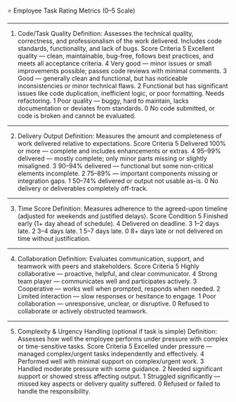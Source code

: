 ⭐ Employee Task Rating Metrics (0–5 Scale)
________________________________________
1. Code/Task Quality
Definition: Assesses the technical quality, correctness, and professionalism of the work delivered. Includes code standards, functionality, and lack of bugs.
Score	Criteria
5	Excellent quality — clean, maintainable, bug-free, follows best practices, and meets all acceptance criteria.
4	Very good — minor issues or small improvements possible; passes code reviews with minimal comments.
3	Good — generally clean and functional, but has noticeable inconsistencies or minor technical flaws.
2	Functional but has significant issues like code duplication, inefficient logic, or poor formatting. Needs refactoring.
1	Poor quality — buggy, hard to maintain, lacks documentation or deviates from standards.
0	No code submitted, or code is broken and cannot be evaluated.
________________________________________
2. Delivery Output
Definition: Measures the amount and completeness of work delivered relative to expectations.
Score	Criteria
5	Delivered 100% or more — complete and includes enhancements or extras.
4	95–99% delivered — mostly complete; only minor parts missing or slightly misaligned.
3	90–94% delivered — functional but some non-critical elements incomplete.
2	75–89% — important components missing or integration gaps.
1	50–74% delivered or output not usable as-is.
0	No delivery or deliverables completely off-track.
________________________________________
3. Time Score
Definition: Measures adherence to the agreed-upon timeline (adjusted for weekends and justified delays).
Score	Condition
5	Finished early (1+ day ahead of schedule).
4	Delivered on deadline.
3	1–2 days late.
2	3–4 days late.
1	5–7 days late.
0	8+ days late or not delivered on time without justification.
________________________________________
4. Collaboration
Definition: Evaluates communication, support, and teamwork with peers and stakeholders.
Score	Criteria
5	Highly collaborative — proactive, helpful, and clear communicator.
4	Strong team player — communicates well and participates actively.
3	Cooperative — works well when prompted, responds when needed.
2	Limited interaction — slow responses or hesitance to engage.
1	Poor collaboration — unresponsive, unclear, or disruptive.
0	Refused to collaborate or actively obstructed teamwork.
________________________________________
5. Complexity & Urgency Handling (optional if task is simple)
Definition: Assesses how well the employee performs under pressure with complex or time-sensitive tasks.
Score	Criteria
5	Excelled under pressure — managed complex/urgent tasks independently and effectively.
4	Performed well with minimal support on complex/urgent work.
3	Handled moderate pressure with some guidance.
2	Needed significant support or showed stress affecting output.
1	Struggled significantly — missed key aspects or delivery quality suffered.
0	Refused or failed to handle the responsibility.

